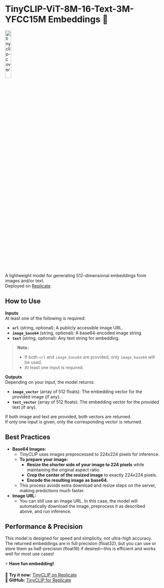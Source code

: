 # TinyCLIP-ViT-8M-16-Text-3M-YFCC15M Embeddings 🚀

<img src="https://github.com/user-attachments/assets/b001b49a-872c-4d17-8848-3002416d74a7" width="20%" alt="tinyclip-cover">

A lightweight model for generating 512-dimensional embeddings from images and/or text.  
Deployed on [Replicate](https://replicate.com/negu63/tinyclip).

## How to Use

**Inputs**  
At least one of the following is required:

- **`url`** (string, optional): A publicly accessible image URL.  
- **`image_base64`** (string, optional): A base64-encoded image string.  
- **`text`** (string, optional): Any text string for embedding.  

> **Note:**  
> - If both `url` and `image_base64` are provided, only `image_base64` will be used.  
> - At least one input is required.  

**Outputs**  
Depending on your input, the model returns:

- **`image_vector`** (array of 512 floats): The embedding vector for the provided image (if any).  
- **`text_vector`** (array of 512 floats): The embedding vector for the provided text (if any).  

If both image and text are provided, both vectors are returned.  
If only one input is given, only the corresponding vector is returned.

## Best Practices  

- **Base64 Images:**  
    - TinyCLIP uses images preprocessed to 224x224 pixels for inference.  
    - **To prepare your image:**  
        - **Resize the shorter side of your image to 224 pixels** while maintaining the original aspect ratio.  
        - **Crop the center of the resized image** to exactly 224x224 pixels.  
        - **Encode the resulting image as base64.**  
    - This process avoids extra download and resize steps on the server, making predictions much faster.  
- **Image URL:**  
    - You can still use an image URL. In this case, the model will automatically download the image, preprocess it as described above, and run inference.


## Performance \& Precision

This model is designed for speed and simplicity, not ultra-high accuracy.  
The returned embeddings are in full precision (float32), but you can use or store them as half-precision (float16) if desired—this is efficient and works well for most use cases!

⚡ **Have fun embedding!**

🚀 **Try it now:** [TinyCLIP on Replicate](https://replicate.com/negu63/tinyclip)  
🔗 **GitHub:** [TinyCLIP for Replicate](https://github.com/negu63/tinyclip)
